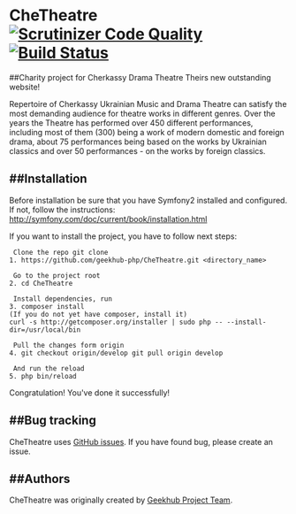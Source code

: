 CheTheatre [![Scrutinizer Code Quality](https://scrutinizer-ci.com/g/geekhub-php/CheTheatre/badges/quality-score.png?b=develop)](https://scrutinizer-ci.com/g/geekhub-php/CheTheatre/?branch=develop) [![Build Status](https://travis-ci.org/geekhub-php/CheTheatre.svg?branch=develop)](https://travis-ci.org/geekhub-php/CheTheatre)
==========

##Charity project for Cherkassy Drama Theatre 
Theirs new outstanding website!

Repertoire of Cherkassy Ukrainian Music and Drama Theatre can satisfy the most demanding audience for theatre works in different genres. Over the years the Theatre has performed over 450 different performances, including most of them (300) being a work of modern domestic and foreign drama, about 75 performances being based on the works by Ukrainian classics and over 50 performances - on the works by foreign classics.

##Installation
------------
Before installation be sure that you have Symfony2 installed and configured. If not, follow the instructions:
http://symfony.com/doc/current/book/installation.html

If you want to install the project, you have to follow next steps:
    
     Clone the repo git clone 
    1. https://github.com/geekhub-php/CheTheatre.git <directory_name>
    
     Go to the project root
    2. cd CheTheatre
    
     Install dependencies, run
    3. composer install
    (If you do not yet have composer, install it)
    curl -s http://getcomposer.org/installer | sudo php -- --install-dir=/usr/local/bin

     Pull the changes form origin
    4. git checkout origin/develop git pull origin develop
    
     And run the reload
    5. php bin/reload
    
Congratulation! You've done it successfully!

##Bug tracking
------------

CheTheatre uses [GitHub issues](https://github.com/geekhub-php/CheTheatre/issues).
If you have found bug, please create an issue.

##Authors
-------

CheTheatre was originally created by [Geekhub Project Team](http://geekhub.ck.ua).

[1]:  http://geekhub.ck.ua/

